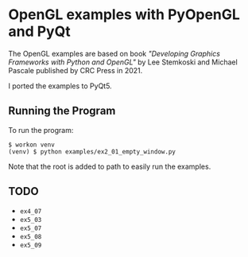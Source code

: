 # OpenGL examples with PyOpenGL and PyQt
The OpenGL examples are based on book *"Developing Graphics Frameworks with Python and OpenGL"* by Lee Stemkoski and Michael Pascale published by CRC Press in 2021. 

I ported the examples to PyQt5.

## Running the Program
To run the program:

```
$ workon venv
(venv) $ python examples/ex2_01_empty_window.py
```

Note that the root is added to path to easily run the examples.

## TODO

* `ex4_07`
* `ex5_03`
* `ex5_07`
* `ex5_08`
* `ex5_09`